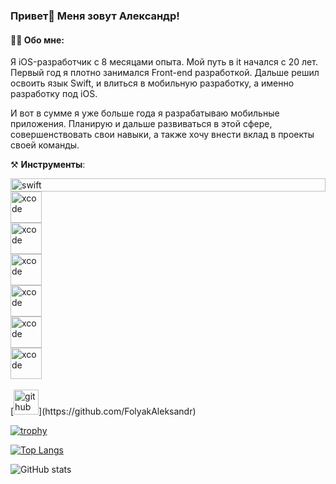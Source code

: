 ### Привет👋 Меня зовут Александр! 
#### 👨‍💻 Обо мне: 
Я iOS-разработчик с 8 месяцами опыта. Мой путь в it начался c 20 лет. Первый год я плотно занимался Front-end разработкой. Дальше решил освоить язык Swift, и влиться в мобильную разработку, а именно разработку под iOS. 

И вот в сумме я уже больше года я разрабатываю мобильные приложения. Планирую и дальше развиваться в этой сфере, совершенствовать свои навыки, а также хочу внести вклад в проекты своей команды.

⚒️ **Инструменты**: 
<br>
<div style="display: flex; flex-direction: column">
<img alt="swift" src="https://cdn-icons-png.flaticon.com/512/3991/3991977.png" style="height: 100%;">
<img alt="xcode" src="https://upload.wikimedia.org/wikipedia/ru/0/0c/Xcode_icon.png" width="50"> 
<img alt="xcode" src="https://blogger.googleusercontent.com/img/b/R29vZ2xl/AVvXsEj7kLU40wsuarhlaL3-Q_FwFJKA9pj-5dngBy0_gRwSHwJ2-FXeANToSz2MZadMmK2MWhzgpdcdR9fuJnQI4IL5wZM_cG0SmgEY0ln3hV7sceRyU1OeKdO-4kJ1LiX2OaRKgrn8Q6p1P5U/s1024/spm.png" width="50">
<img alt="xcode" src="https://static-00.iconduck.com/assets.00/uikit-icon-1768x2048-15mc115n.png" width="50"> 
<img alt="xcode" src="https://www.createwithswift.com/content/images/size/w2000/2021/12/createwithswift.com-using-mapkit-with-swiftui.png" width="50"> 
<img alt="xcode" src="https://cdn.jim-nielsen.com/macos/512/core-data-lab-2022-07-28.png?rf=1024" width="50"> 
<img alt="xcode" src="https://avatars.githubusercontent.com/u/7774181?v=4" width="50">
</div>
<br>
[<img src='https://cdn.jsdelivr.net/npm/simple-icons@3.0.1/icons/github.svg' alt='github' height='40'>](https://github.com/FolyakAleksandr)  

[![trophy](https://github-profile-trophy.vercel.app/?username=FolyakAleksandr)](https://github.com/ryo-ma/github-profile-trophy)

[![Top Langs](https://github-readme-stats.vercel.app/api/top-langs/?username=FolyakAleksandr)](https://github.com/anuraghazra/github-readme-stats) 

![GitHub stats](https://github-readme-stats.vercel.app/api?username=FolyakAleksandr&show_icons=true)  



